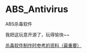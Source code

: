 # ABS_Antivirus
ABS杀毒软件

我把这玩意开源了，玩得愉快~~

[杀毒软件制作时参考的资料（最重要）](https://www.cnblogs.com/unixfy/p/3357827.html)
